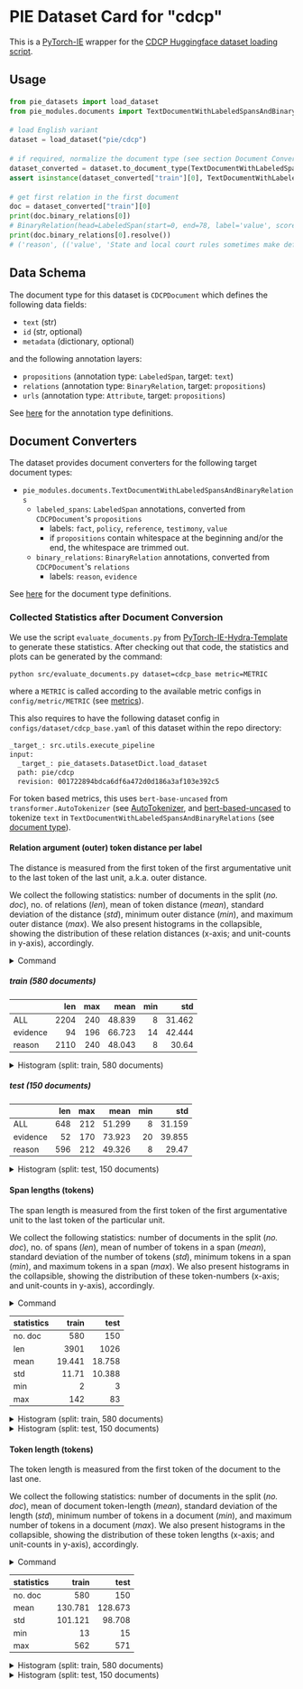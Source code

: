 # PIE Dataset Card for "cdcp"

This is a [PyTorch-IE](https://github.com/ChristophAlt/pytorch-ie) wrapper for the
[CDCP Huggingface dataset loading script](https://huggingface.co/datasets/DFKI-SLT/cdcp).

## Usage

```python
from pie_datasets import load_dataset
from pie_modules.documents import TextDocumentWithLabeledSpansAndBinaryRelations

# load English variant
dataset = load_dataset("pie/cdcp")

# if required, normalize the document type (see section Document Converters below)
dataset_converted = dataset.to_document_type(TextDocumentWithLabeledSpansAndBinaryRelations)
assert isinstance(dataset_converted["train"][0], TextDocumentWithLabeledSpansAndBinaryRelations)

# get first relation in the first document
doc = dataset_converted["train"][0]
print(doc.binary_relations[0])
# BinaryRelation(head=LabeledSpan(start=0, end=78, label='value', score=1.0), tail=LabeledSpan(start=79, end=242, label='value', score=1.0), label='reason', score=1.0)
print(doc.binary_relations[0].resolve())
# ('reason', (('value', 'State and local court rules sometimes make default judgments much more likely.'), ('value', 'For example, when a person who allegedly owes a debt is told to come to court on a work day, they may be forced to choose between a default judgment and their job.')))
```

## Data Schema

The document type for this dataset is `CDCPDocument` which defines the following data fields:

- `text` (str)
- `id` (str, optional)
- `metadata` (dictionary, optional)

and the following annotation layers:

- `propositions` (annotation type: `LabeledSpan`, target: `text`)
- `relations` (annotation type: `BinaryRelation`, target: `propositions`)
- `urls` (annotation type: `Attribute`, target: `propositions`)

See [here](https://github.com/ArneBinder/pie-modules/blob/main/src/pie_modules/annotations.py) for the annotation type definitions.

## Document Converters

The dataset provides document converters for the following target document types:

- `pie_modules.documents.TextDocumentWithLabeledSpansAndBinaryRelations`
  - `labeled_spans`: `LabeledSpan` annotations, converted from `CDCPDocument`'s `propositions`
    - labels: `fact`, `policy`, `reference`, `testimony`, `value`
    - if `propositions` contain whitespace at the beginning and/or the end, the whitespace are trimmed out.
  - `binary_relations`: `BinaryRelation` annotations, converted from `CDCPDocument`'s `relations`
    - labels: `reason`, `evidence`

See [here](https://github.com/ArneBinder/pie-modules/blob/main/src/pie_modules/documents.py) for the document type
definitions.

### Collected Statistics after Document Conversion

We use the script `evaluate_documents.py` from [PyTorch-IE-Hydra-Template](https://github.com/ArneBinder/pytorch-ie-hydra-template-1) to generate these statistics.
After checking out that code, the statistics and plots can be generated by the command:

```commandline
python src/evaluate_documents.py dataset=cdcp_base metric=METRIC
```

where a `METRIC` is called according to the available metric configs in `config/metric/METRIC` (see [metrics](https://github.com/ArneBinder/pytorch-ie-hydra-template-1/tree/main/configs/metric)).

This also requires to have the following dataset config in `configs/dataset/cdcp_base.yaml` of this dataset within the repo directory:

```commandline
_target_: src.utils.execute_pipeline
input:
  _target_: pie_datasets.DatasetDict.load_dataset
  path: pie/cdcp
  revision: 001722894bdca6df6a472d0d186a3af103e392c5
```

For token based metrics, this uses `bert-base-uncased` from `transformer.AutoTokenizer` (see [AutoTokenizer](https://huggingface.co/docs/transformers/v4.37.1/en/model_doc/auto#transformers.AutoTokenizer), and [bert-based-uncased](https://huggingface.co/bert-base-uncased) to tokenize `text` in `TextDocumentWithLabeledSpansAndBinaryRelations` (see [document type](https://github.com/ArneBinder/pie-modules/blob/main/src/pie_modules/documents.py)).

#### Relation argument (outer) token distance per label

The distance is measured from the first token of the first argumentative unit to the last token of the last unit, a.k.a. outer distance.

We collect the following statistics: number of documents in the split (*no. doc*), no. of relations (*len*), mean of token distance (*mean*), standard deviation of the distance (*std*), minimum outer distance (*min*), and maximum outer distance (*max*).
We also present histograms in the collapsible, showing the distribution of these relation distances (x-axis; and unit-counts in y-axis), accordingly.

<details>
<summary>Command</summary>

```
python src/evaluate_documents.py dataset=cdcp_base metric=relation_argument_token_distances
```

</details>

##### train (580 documents)

|          |  len | max |   mean | min |    std |
| :------- | ---: | --: | -----: | --: | -----: |
| ALL      | 2204 | 240 | 48.839 |   8 | 31.462 |
| evidence |   94 | 196 | 66.723 |  14 | 42.444 |
| reason   | 2110 | 240 | 48.043 |   8 |  30.64 |

<details>
  <summary>Histogram (split: train, 580 documents)</summary>

![rtd-label_cdcp_train.png](img%2Frtd-label_cdcp_train.png)

</details>

##### test (150 documents)

|          | len | max |   mean | min |    std |
| :------- | --: | --: | -----: | --: | -----: |
| ALL      | 648 | 212 | 51.299 |   8 | 31.159 |
| evidence |  52 | 170 | 73.923 |  20 | 39.855 |
| reason   | 596 | 212 | 49.326 |   8 |  29.47 |

<details>
  <summary>Histogram (split: test, 150 documents)</summary>

![rtd-label_cdcp_test.png](img%2Frtd-label_cdcp_test.png)

</details>

#### Span lengths (tokens)

The span length is measured from the first token of the first argumentative unit to the last token of the particular unit.

We collect the following statistics: number of documents in the split (*no. doc*), no. of spans (*len*), mean of number of tokens in a span (*mean*), standard deviation of the number of tokens (*std*), minimum tokens in a span (*min*), and maximum tokens in a span (*max*).
We also present histograms in the collapsible, showing the distribution of these token-numbers (x-axis; and unit-counts in y-axis), accordingly.

<details>
<summary>Command</summary>

```
python src/evaluate_documents.py dataset=cdcp_base metric=span_lengths_tokens
```

</details>

| statistics |  train |   test |
| :--------- | -----: | -----: |
| no. doc    |    580 |    150 |
| len        |   3901 |   1026 |
| mean       | 19.441 | 18.758 |
| std        |  11.71 | 10.388 |
| min        |      2 |      3 |
| max        |    142 |     83 |

<details>
  <summary>Histogram (split: train, 580 documents)</summary>

![slt_cdcp_train.png](img%2Fslt_cdcp_train.png)

</details>
  <details>
  <summary>Histogram (split: test, 150 documents)</summary>

![slt_cdcp_test.png](img%2Fslt_cdcp_test.png)

</details>

#### Token length (tokens)

The token length is measured from the first token of the document to the last one.

We collect the following statistics: number of documents in the split (*no. doc*), mean of document token-length (*mean*), standard deviation of the length (*std*), minimum number of tokens in a document (*min*), and maximum number of tokens in a document (*max*).
We also present histograms in the collapsible, showing the distribution of these token lengths (x-axis; and unit-counts in y-axis), accordingly.

<details>
<summary>Command</summary>

```
python src/evaluate_documents.py dataset=cdcp_base metric=count_text_tokens
```

</details>

| statistics |   train |    test |
| :--------- | ------: | ------: |
| no. doc    |     580 |     150 |
| mean       | 130.781 | 128.673 |
| std        | 101.121 |  98.708 |
| min        |      13 |      15 |
| max        |     562 |     571 |

<details>
  <summary>Histogram (split: train, 580 documents)</summary>

![tl_cdcp_train.png](img%2Ftl_cdcp_train.png)

</details>
  <details>
  <summary>Histogram (split: test, 150 documents)</summary>

![tl_cdcp_test.png](img%2Ftl_cdcp_test.png)

</details>
